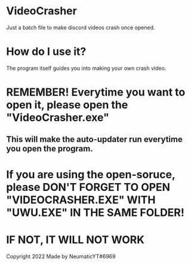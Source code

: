 # VideoCrasher
Just a batch file to make discord videos crash once opened.

# How do I use it?

The program itself guides you into making your own crash video.

# REMEMBER! Everytime you want to open it, please open the "VideoCrasher.exe"
## This will make the auto-updater run everytime you open the program.

# If you are using the open-soruce, please DON'T FORGET TO OPEN "VIDEOCRASHER.EXE" WITH "UWU.EXE" IN THE SAME FOLDER!
# IF NOT, IT WILL **NOT WORK**

Copyright 2022
Made by NeumaticYT#6969
